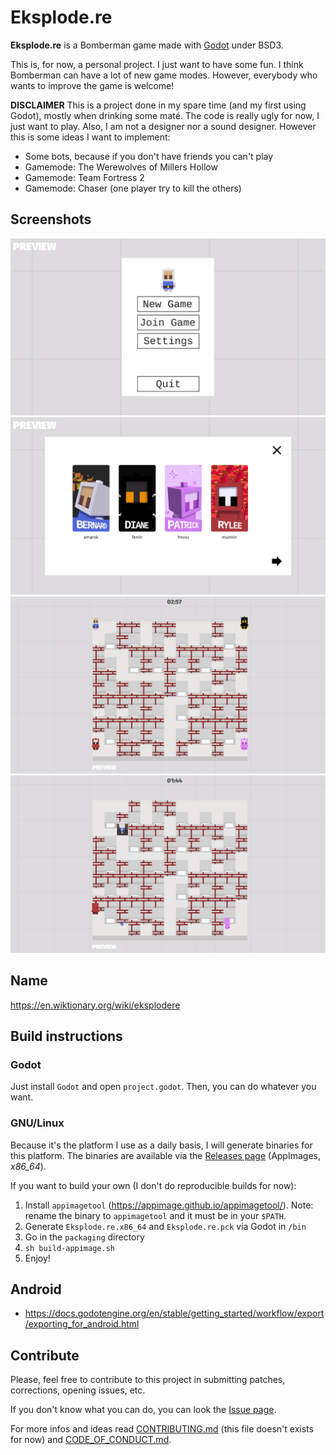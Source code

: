 # Eksplode.re

**Eksplode.re** is a Bomberman game made with [Godot](https://godotengine.org) under BSD3.

This is, for now, a personal project. I just want to have some fun. I think Bomberman can have a lot of new game modes. However, everybody who wants to improve the game is welcome!

**DISCLAIMER** This is a project done in my spare time (and my first using Godot), mostly when drinking some maté. The code is really ugly for now, I just want to play. Also, I am not a designer nor a sound designer. However this is some ideas I want to implement:

+ Some bots, because if you don't have friends you can't play
+ Gamemode: The Werewolves of Millers Hollow
+ Gamemode: Team Fortress 2
+ Gamemode: Chaser (one player try to kill the others)

## Screenshots

![First Screen](screenshots/splash.jpg)
![Lobby](screenshots/lobby.jpg)
![In game](screenshots/game.jpg)
![In game](screenshots/game2.jpg)

## Name

https://en.wiktionary.org/wiki/eksplodere


## Build instructions

### Godot

Just install `Godot` and open `project.godot`. Then, you can do whatever you want.

### GNU/Linux

Because it's the platform I use as a daily basis, I will generate binaries for this platform. The binaries are available via the [Releases page](https://github.com/AmarOk1412/Eksplode.re/releases) (AppImages, *x86_64*).

If you want to build your own (I don't do reproducible builds for now):

1. Install `appimagetool` (https://appimage.github.io/appimagetool/). Note: rename the binary to `appimagetool` and it must be in your `$PATH`.
2. Generate `Eksplode.re.x86_64` and `Eksplode.re.pck` via Godot in `/bin`
3. Go in the `packaging` directory
4. `sh build-appimage.sh`
5. Enjoy!

## Android

+ https://docs.godotengine.org/en/stable/getting_started/workflow/export/exporting_for_android.html


## Contribute

Please, feel free to contribute to this project in submitting patches, corrections, opening issues, etc.

If you don't know what you can do, you can look the [Issue page](https://github.com/AmarOk1412/Eksplode.re/issues).

For more infos and ideas read [CONTRIBUTING.md](/CONTRIBUTING.md) (this file doesn't exists for now) and [CODE_OF_CONDUCT.md](/CODE_OF_CONDUCT.md).
